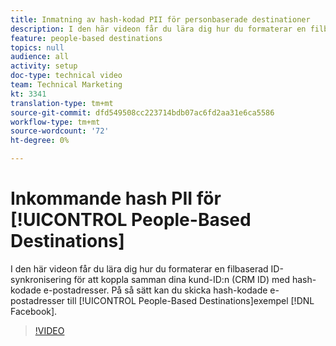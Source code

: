 ```yaml
---
title: Inmatning av hash-kodad PII för personbaserade destinationer
description: I den här videon får du lära dig hur du formaterar en filbaserad ID-synkronisering för att koppla samman dina kund-ID:n (CRM ID) med hash-kodade e-postadresser.
feature: people-based destinations
topics: null
audience: all
activity: setup
doc-type: technical video
team: Technical Marketing
kt: 3341
translation-type: tm+mt
source-git-commit: dfd549508cc223714bdb07ac6fd2aa31e6ca5586
workflow-type: tm+mt
source-wordcount: '72'
ht-degree: 0%

---
```



# Inkommande hash PII för [!UICONTROL People-Based Destinations]

I den här videon får du lära dig hur du formaterar en filbaserad ID-synkronisering för att koppla samman dina kund-ID:n (CRM ID) med hash-kodade e-postadresser. På så sätt kan du skicka hash-kodade e-postadresser till [!UICONTROL People-Based Destinations]exempel [!DNL Facebook].

>[!VIDEO](https://video.tv.adobe.com/v/29122/?quality=12)
